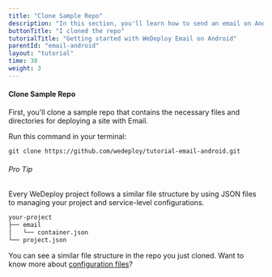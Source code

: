 ```yaml
---
title: "Clone Sample Repo"
description: "In this section, you'll learn how to send an email on Android using the WeDeploy API Client."
buttonTitle: "I cloned the repo"
tutorialTitle: "Getting started with WeDeploy Email on Android"
parentId: "email-android"
layout: "tutorial"
time: 30
weight: 3
---
```


#### Clone Sample Repo

First, you'll clone a sample repo that contains the necessary files and directories for deploying a site with Email.

Run this command in your terminal: 

```
git clone https://github.com/wedeploy/tutorial-email-android.git
```

<aside>

###### <span class="icon-16-star"></span> Pro Tip

Every WeDeploy project follows a similar file structure by using JSON files to managing your project and service-level configurations.

```xml
your-project
├── email
│   └── container.json
└── project.json
```

You can see a similar file structure in the repo you just cloned. Want to know more about <a href="http://wedeploy.com/docs/intro/configuration-files.html" target="_blank">configuration files</a>?

</aside>
